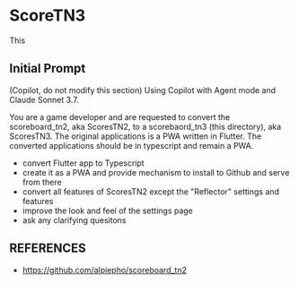 # ScoreTN3

This

## Initial Prompt
(Copilot, do not modify this section)
Using Copilot with Agent mode and Claude Sonnet 3.7.

You are a game developer and are requested to convert the scoreboard_tn2, aka ScoresTN2, to a scorebaord_tn3 (this directory), aka ScoresTN3.   The original applications is a PWA written in Flutter. The converted applications should be in typescript and remain a PWA.

- convert Flutter app to Typescript
- create it as a PWA and provide mechanism to install to Github and serve from there
- convert all features of ScoresTN2 except the "Reflector" settings and features
- improve the look and feel of the settings page
- ask any clarifying quesitons


## REFERENCES
- https://github.com/alpiepho/scoreboard_tn2
